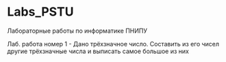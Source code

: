# Labs_PSTU
Лабораторные работы по информатике ПНИПУ

Лаб. работа номер 1 - Дано трёхзначное число. Составить из его чисел другие трёхзначные числа и выписать самое большое из них
